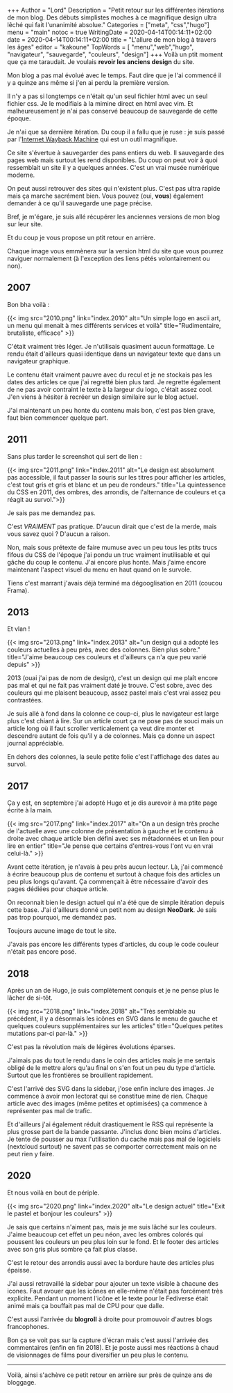 +++
Author = "Lord"
Description = "Petit retour sur les différentes itérations de mon blog. Des débuts simplistes moches à ce magnifique design ultra lêché qui fait l'unanimité absolue."
Categories = ["meta", "css","hugo"]
menu = "main"
notoc = true
WritingDate = 2020-04-14T00:14:11+02:00
date = 2020-04-14T00:14:11+02:00
title = "L'allure de mon blog à travers les âges"
editor = "kakoune"
TopWords = [  "menu","web","hugo", "navigateur", "sauvegarde", "couleurs", "design"]
+++
Voilà un ptit moment que ça me taraudait.
Je voulais **revoir les anciens design** du site.

Mon blog a pas mal évolué avec le temps.
Faut dire que je l'ai commencé il y a quinze ans même si j'en ai perdu la première version.

Il n'y a pas si longtemps ce n'était qu'un seul fichier html avec un seul fichier css.
Je le modifiais à la mimine direct en html avec vim.
Et malheureusement je n'ai pas conservé beaucoup de sauvegarde de cette époque.

Je n'ai que sa dernière itération.
Du coup il a fallu que je ruse : je suis passé par l'[Internet Wayback Machine](https://archive.org/web/) qui est un outil magnifique.

Ce site s'évertue à sauvegarder des pans entiers du web.
Il sauvegarde des pages web mais surtout les rend disponibles.
Du coup on peut voir à quoi ressemblait un site il y a quelques années.
C'est un vrai musée numérique moderne.

On peut aussi retrouver des sites qui n'existent plus.
C'est pas ultra rapide mais ça marche sacrément bien.
Vous pouvez (oui, **vous**) également demander à ce qu'il sauvegarde une page précise.

Bref, je m'égare, je suis allé récupérer les anciennes versions de mon blog sur leur site.

Et du coup je vous propose un ptit retour en arrière.

Chaque image vous emmènera sur la version html du site que vous pourrez naviguer normalement (à l'exception des liens pétés volontairement ou non).

## 2007

Bon bha voilà :

{{< img src="2010.png" link="index.2010" alt="Un simple logo en ascii art, un menu qui menait à mes différents services et voilà" title="Rudimentaire, brutaliste, efficace" >}}

C'était vraiment très léger.
Je n'utilisais quasiment aucun formattage.
Le rendu était d'ailleurs quasi identique dans un navigateur texte que dans un navigateur graphique.

Le contenu était vraiment pauvre avec du recul et je ne stockais pas les dates des articles ce que j'ai regretté bien plus tard.
Je regrette également de ne pas avoir contraint le texte à la largeur du logo, c'était assez cool.
J'en viens à hésiter à recréer un design similaire sur le blog actuel.

J'ai maintenant un peu honte du contenu mais bon, c'est pas bien grave, faut bien commencer quelque part.

## 2011

Sans plus tarder le screenshot qui sert de lien :

{{< img src="2011.png" link="index.2011" alt="Le design est absolument pas accessible, il faut passer la souris sur les titres pour afficher les articles, c'est tout gris et gris et blanc et un peu de rondeurs." title="La quintessence du CSS en 2011, des ombres, des arrondis, de l'alternance de couleurs et ça réagit au survol.">}}

Je sais pas me demandez pas.

C'est _VRAIMENT_ pas pratique.
D'aucun dirait que c'est de la merde, mais vous savez quoi ?
D'aucun a raison.

Non, mais sous prétexte de faire mumuse avec un peu tous les ptits trucs fifous du CSS de l'époque j'ai pondu un truc vraiment inutilisable et qui gâche du coup le contenu.
J'ai encore plus honte.
Mais j'aime encore maintenant l'aspect visuel du menu en haut quand on le survole.

Tiens c'est marrant j'avais déjà terminé ma dégooglisation en 2011 (coucou Frama).

## 2013

Et vlan !

{{< img src="2013.png" link="index.2013" alt="un design qui a adopté les couleurs actuelles à peu près, avec des colonnes. Bien plus sobre." title="J'aime beaucoup ces couleurs et d'ailleurs ça n'a que peu varié depuis" >}}

2013 (ouai j'ai pas de nom de design), c'est un design qui me plaît encore pas mal et qui ne fait pas vraiment daté je trouve.
C'est sobre, avec des couleurs qui me plaisent beaucoup, assez pastel mais c'est vrai assez peu contrastées.

Je suis allé à fond dans la colonne ce coup-ci, plus le navigateur est large plus c'est chiant à lire.
Sur un article court ça ne pose pas de souci mais un article long où il faut scroller verticalement ça veut dire monter et descendre autant de fois qu'il y a de colonnes.
Mais ça donne un aspect journal appréciable.

En dehors des colonnes, la seule petite folie c'est l'affichage des dates au survol.

## 2017

Ça y est, en septembre j'ai adopté Hugo et je dis aurevoir à ma ptite page écrite à la main.

{{< img src="2017.png" link="index.2017" alt="On a un design très proche de l'actuelle avec une colonne de présentation à gauche et le contenu à droite avec chaque article bien défini avec ses métadonnées et un lien pour lire en entier" title="Je pense que certains d'entres-vous l'ont vu en vrai celui-là." >}}

Avant cette itération, je n'avais à peu près aucun lecteur.
Là, j'ai commencé à écrire beaucoup plus de contenu et surtout à chaque fois des articles un peu plus longs qu'avant.
Ça commençait à être nécessaire d'avoir des pages dédiées pour chaque article.

On reconnait bien le design actuel qui n'a été que de simple itération depuis cette base.
J'ai d'ailleurs donné un petit nom au design **NeoDark**.
Je sais pas trop pourquoi, me demandez pas.

Toujours aucune image de tout le site.

J'avais pas encore les différents types d'articles, du coup le code couleur n'était pas encore posé.

## 2018

Après un an de Hugo, je suis complètement conquis et je ne pense plus le lâcher de si-tôt.

{{< img src="2018.png" link="index.2018" alt="Très semblable au précédent, il y a désormais les icônes en SVG dans le menu de gauche et quelques couleurs supplémentaires sur les articles" title="Quelques petites mutations par-ci par-là." >}}

C'est pas la révolution mais de légères évolutions éparses.

J'aimais pas du tout le rendu dans le coin des articles mais je me sentais obligé de le mettre alors qu'au final on s'en fout un peu du type d'article.
Surtout que les frontières se brouillent rapidement.

C'est l'arrivé des SVG dans la sidebar, j'ose enfin inclure des images.
Je commence à avoir mon lectorat qui se constitue mine de rien.
Chaque article avec des images (même petites et optimisées) ça commence à représenter pas mal de trafic.

Et d'ailleurs j'ai également réduit drastiquement le RSS qui représente la plus grosse part de la bande passante.
J'inclus donc bien moins d'articles.
Je tente de pousser au max l'utilisation du cache mais pas mal de logiciels (nextcloud surtout) ne savent pas se comporter correctement mais on ne peut rien y faire.

## 2020

Et nous voilà en bout de périple.

{{< img src="2020.png" link="index.2020" alt="Le design actuel" title="Exit le pastel et bonjour les couleurs" >}}

Je sais que certains n'aiment pas, mais je me suis lâché sur les couleurs.
J'aime beaucoup cet effet un peu néon, avec les ombres colorés qui poussent les couleurs un peu plus loin sur le fond.
Et le footer des articles avec son gris plus sombre ça fait plus classe.

C'est le retour des arrondis aussi avec la bordure haute des articles plus épaisse.

J'ai aussi retravaillé la sidebar pour ajouter un texte visible à chacune des icones.
Faut avouer que les icônes en elle-même n'était pas forcément très explicite.
Pendant un moment l'icône et le texte pour le Fediverse était animé mais ça bouffait pas mal de CPU pour que dalle.

C'est aussi l'arrivée du **blogroll** à droite pour promouvoir d'autres blogs francophones.

Bon ça se voit pas sur la capture d'écran mais c'est aussi l'arrivée des commentaires (enfin en fin 2018).
Et je poste aussi mes réactions à chaud de visionnages de films pour diversifier un peu plus le contenu.

-------------

Voilà, ainsi s'achève ce petit retour en arrière sur près de quinze ans de bloggage.

